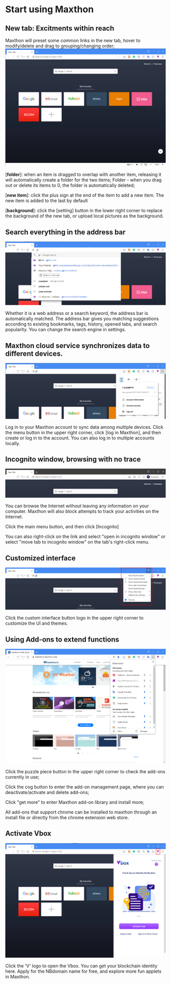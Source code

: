 # Start using Maxthon

## New tab: Excitments within reach

Maxthon will preset some common links in the new tab, hover to modify/delete and drag to grouping/changing order;
![](images/00-00.png "=85%, 85%")

[**folder**]: when an item is dragged to overlap with another item, releasing it will automatically create a folder for the two items; Folder - when you drag out or delete its items to 0, the folder is automatically deleted;

[**new item**]: click the plus sign at the end of the item to add a new item. The new item is added to the last by default

[**background**]: click the [setting] button in the lower right corner to replace the background of the new tab, or upload local pictures as the background.

## Search everything in the address bar

![](images/00-01.png "=85%, 85%")

Whether it is a web address or a search keyword, the address bar is automatically matched. The address bar gives you matching suggestions according to existing bookmarks, tags, history, opened tabs, and search popularity. You can change the search engine in settings.

## Maxthon cloud service synchronizes data to different devices.

![](images/00-02.png "=85%, 85%")

Log in to your Maxthon account to sync data among multiple devices. Click the menu button in the upper right corner, click [log in Maxthon], and then create or log in to the account. You can also log in to multiple accounts locally.

## Incognito window, browsing with no trace

![](images/00-03.png "=85%, 85%")

You can browse the Internet without leaving any information on your computer. Maxthon will also block attempts to track your activities on the Internet.

Click the main menu button, and then click [Incognito]

You can also right-click on the link and select "open in incognito window" or select "move tab to incognito window" on the tab's right-click menu.

## Customized interface

![](images/00-04.png "=85%, 85%")

Click the custom interface button logo in the upper right corner to customize the UI and themes.

## Using Add-ons to extend functions

![](images/00-05.png "=85%, 85%")

Click the puzzle piece button in the upper right corner to check the add-ons currently in use;

Click the cog button to enter the add-on management page, where you can deactivate/activate and delete add-ons;

Click "get more" to enter Maxthon add-on library and install more;

All add-ons that support chrome can be installed to maxthon through an install file or directly from the chrome extension web store.

## Activate Vbox

![](images/00-06.png "=85%, 85%")

Click the 'V' logo to open the Vbox. You can get your blockchain identity here. Apply for the NBdomain name for free, and explore more fun applets in Maxthon.
